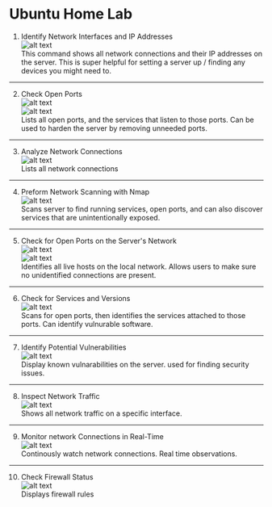 # Ubuntu Home Lab



1. Identify Network Interfaces and IP Addresses<br>
![alt text](<../images/1 net tools, ip config.png>) <br>
This command shows all network connections and their IP addresses on the server. This is super helpful for setting a server up / finding any devices you might need to.


---

2. Check Open Ports<br>
![alt text](<../images/2 iconfig.png>)<br>
![alt text](<../images/2 lsof.png>)<br>
Lists all open ports, and the services that listen to those ports. Can be used to harden the server by removing unneeded ports. 
---


3. Analyze Network Connections<br>
![alt text](<../images/3 netstat.png>)<br>
Lists all network connections

---

4. Preform Network Scanning with Nmap<br>
![alt text](<../images/4 nmap local.png>)<br>
Scans server to find running services, open ports, and can also discover services that are unintentionally exposed.


---


5. Check for Open Ports on the Server's Network<br>
![alt text](<../images/5 nmap server scan 1.png>)<br>
![alt text](<../images/5 nmap server scan 2.png>)<br>
Identifies all live hosts on the local network. Allows users to make sure no unidentified connections are present. 

---

6. Check for Services and Versions<br>
![alt text](<../images/6 nmap SV localhost.png>)<br>
Scans for open ports, then identifies the services attached to those ports. Can identify vulnurable software. 

---

7. Identify Potential Vulnerabilities<br>
![alt text](<../images/7 vuln localhost.png>)<br>
Display known vulnarabilities on the server. used for finding security issues. 
---



8. Inspect Network Traffic<br>
![alt text](<../images/8 doesnt work.png>)<br>
Shows all network traffic on a specific interface. 
---

9. Monitor network Connections in Real-Time<br>
![alt text](../images/9.png)<br>
Continously watch network connections. Real time observations. 
---


10. Check Firewall Status<br>
![alt text](../images/10.png)<br>
Displays firewall rules
